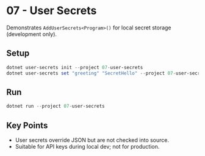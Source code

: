 # 07 - User Secrets

Demonstrates `AddUserSecrets<Program>()` for local secret storage (development only).

## Setup

```powershell
dotnet user-secrets init --project 07-user-secrets
dotnet user-secrets set "greeting" "SecretHello" --project 07-user-secrets
```

## Run

```powershell
dotnet run --project 07-user-secrets
```

## Key Points

- User secrets override JSON but are not checked into source.
- Suitable for API keys during local dev; not for production.
